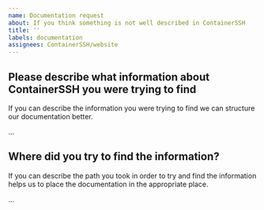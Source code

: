 ```yaml
---
name: Documentation request
about: If you think something is not well described in ContainerSSH
title: ''
labels: documentation
assignees: ContainerSSH/website
---
```


## Please describe what information about ContainerSSH you were trying to find

If you can describe the information you were trying to find we can structure our documentation better.

...

## Where did you try to find the information?

If you can describe the path you took in order to try and find the information helps us to place the documentation in the appropriate place.

...

